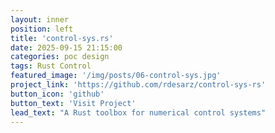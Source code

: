 ```yaml
---
layout: inner
position: left
title: 'control-sys.rs'
date: 2025-09-15 21:15:00
categories: poc design
tags: Rust Control
featured_image: '/img/posts/06-control-sys.jpg'
project_link: 'https://github.com/rdesarz/control-sys-rs'
button_icon: 'github'
button_text: 'Visit Project'
lead_text: "A Rust toolbox for numerical control systems"
---
```

